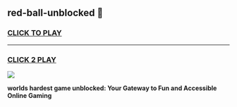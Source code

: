 
## red-ball-unblocked 👋
<h3>
<a href="https://premium.freeplayer.one?title=red-ball-unblocked&ref=14F">CLICK TO PLAY</a></h3>
<hr>

<h3>
<a href="https://premium.freeplayer.one?title=red-ball-unblocked&ref=14F">CLICK 2 PLAY</a>
  
</h3>

<a href="https://premium.freeplayer.one?title=red-ball-unblocked&ref=12F/"><img src="https://clearcache.store/games.png"></a>


**worlds hardest game unblocked: Your Gateway to Fun and Accessible Online Gaming**
